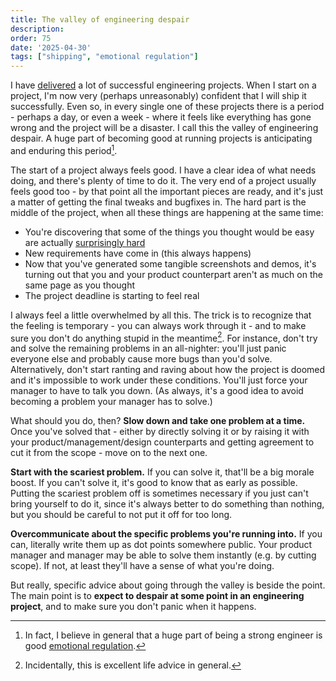 ```yaml
---
title: The valley of engineering despair
description: 
order: 75
date: '2025-04-30'
tags: ["shipping", "emotional regulation"]
---
```


I have [delivered](/how-to-ship) a lot of successful engineering projects. When I start on a project, I'm now very (perhaps unreasonably) confident that I will ship it successfully. Even so, in every single one of these projects there is a period - perhaps a day, or even a week - where it feels like everything has gone wrong and the project will be a disaster. I call this the valley of engineering despair. A huge part of becoming good at running projects is anticipating and enduring this period[^1].

The start of a project always feels good. I have a clear idea of what needs doing, and there's plenty of time to do it. The very end of a project usually feels good too - by that point all the important pieces are ready, and it's just a matter of getting the final tweaks and bugfixes in. The hard part is the middle of the project, when all these things are happening at the same time:

- You're discovering that some of the things you thought would be easy are actually [surprisingly hard](/wicked-features)
- New requirements have come in (this always happens)
- Now that you've generated some tangible screenshots and demos, it's turning out that you and your product counterpart aren't as much on the same page as you thought
- The project deadline is starting to feel real

I always feel a little overwhelmed by all this. The trick is to recognize that the feeling is temporary - you can always work through it - and to make sure you don't do anything stupid in the meantime[^2]. For instance, don't try and solve the remaining problems in an all-nighter: you'll just panic everyone else and probably cause more bugs than you'd solve. Alternatively, don't start ranting and raving about how the project is doomed and it's impossible to work under these conditions. You'll just force your manager to have to talk you down. (As always, it's a good idea to avoid becoming a problem your manager has to solve.)

What should you do, then? **Slow down and take one problem at a time.** Once you've solved that - either by directly solving it or by raising it with your product/management/design counterparts and getting agreement to cut it from the scope - move on to the next one.

**Start with the scariest problem.** If you can solve it, that'll be a big morale boost. If you can't solve it, it's good to know that as early as possible. Putting the scariest problem off is sometimes necessary if you just can't bring yourself to do it, since it's always better to do something than nothing, but you should be careful to not put it off for too long.

**Overcommunicate about the specific problems you're running into.** If you can, literally write them up as dot points somewhere public. Your product manager and manager may be able to solve them instantly (e.g. by cutting scope). If not, at least they'll have a sense of what you're doing.

But really, specific advice about going through the valley is beside the point. The main point is to **expect to despair at some point in an engineering project**, and to make sure you don't panic when it happens.

[^1]: In fact, I believe in general that a huge part of being a strong engineer is good [emotional regulation](/worry-driven-development).

[^2]: Incidentally, this is excellent life advice in general.